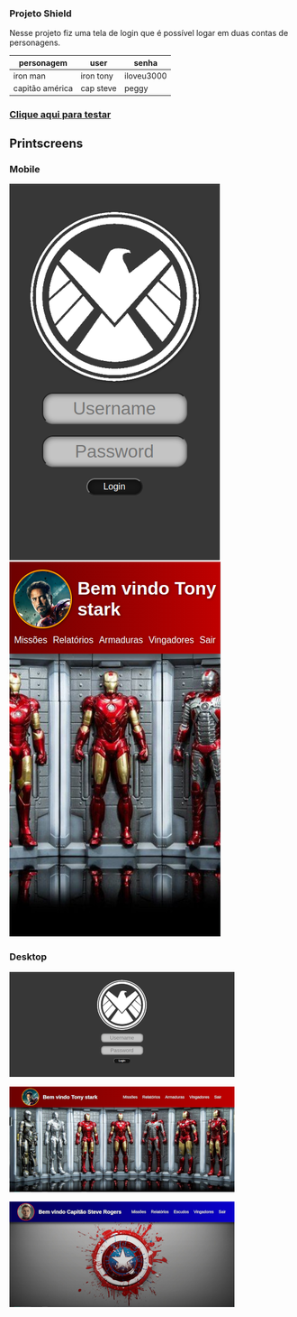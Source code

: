 ### Projeto Shield
Nesse projeto fiz uma tela de login que é possível logar em duas contas de personagens.

personagem | user | senha
-----------|---------|-----------
iron man | iron tony | iloveu3000
capitão américa | cap steve | peggy

### [Clique aqui para testar](https://yagowill.github.io/projeto-shield/)

## Printscreens

### Mobile

![Screenshot](imagens/Screenshot_mob.png) ![Screenshot](imagens/Screenshot_mob1.png)
### Desktop

![Screenshot](imagens/Screenshot.png)

![Screenshot](imagens/Screenshot_iron1.png)

![Screenshot](imagens/Screenshot_cap1.png)